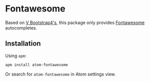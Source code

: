 # Fontawesome

Based on [V Bootstrap4's](https://github.com/thevuong/v-bootstrap4), this package only provides [Fontawesome](http://fontawesome.io/) autocompletes.

## Installation

Using `apm`:

```
apm install atom-fontawesome
```

Or search for `atom-fontawesome` in Atom settings view.
